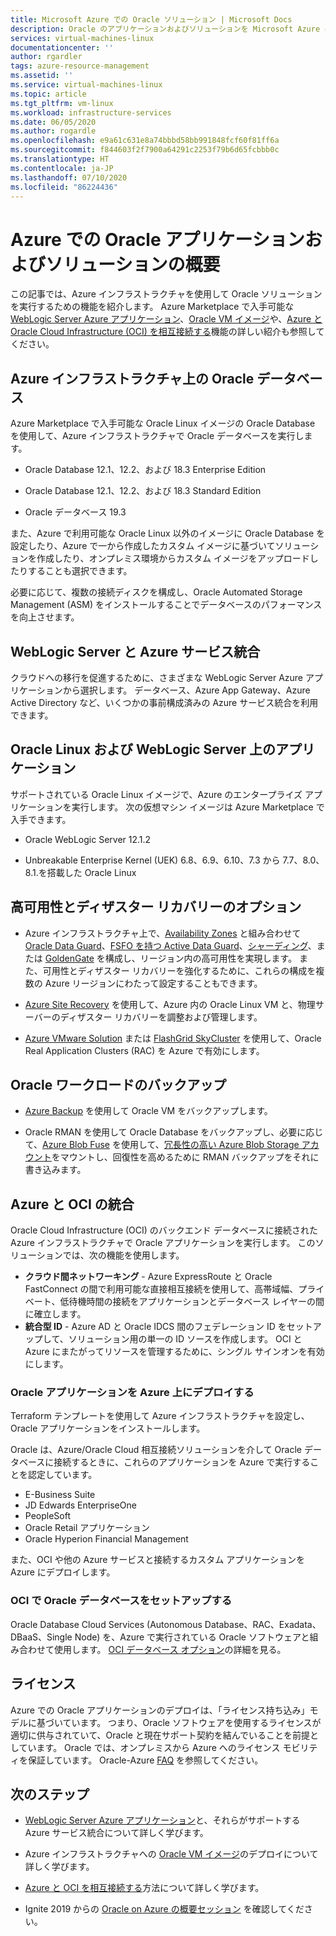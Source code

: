 ```yaml
---
title: Microsoft Azure での Oracle ソリューション | Microsoft Docs
description: Oracle のアプリケーションおよびソリューションを Microsoft Azure にデプロイするためのオプション (全面的に Azure インフラストラクチャ上で実行する、クラウド間接続と Oracle Cloud Infrastructure (OCI) を使用するなど) について学びます。
services: virtual-machines-linux
documentationcenter: ''
author: rgardler
tags: azure-resource-management
ms.assetid: ''
ms.service: virtual-machines-linux
ms.topic: article
ms.tgt_pltfrm: vm-linux
ms.workload: infrastructure-services
ms.date: 06/05/2020
ms.author: rogardle
ms.openlocfilehash: e9a61c631e8a74bbbd58bb991848fcf60f81ff6a
ms.sourcegitcommit: f844603f2f7900a64291c2253f79b6d65fcbbb0c
ms.translationtype: HT
ms.contentlocale: ja-JP
ms.lasthandoff: 07/10/2020
ms.locfileid: "86224436"
---
```

# <a name="overview-of-oracle-applications-and-solutions-on-azure"></a>Azure での Oracle アプリケーションおよびソリューションの概要

この記事では、Azure インフラストラクチャを使用して Oracle ソリューションを実行するための機能を紹介します。 Azure Marketplace で入手可能な [WebLogic Server Azure アプリケーション](oracle-weblogic.md)、[Oracle VM イメージ](oracle-vm-solutions.md)や、[Azure と Oracle Cloud Infrastructure (OCI) を相互接続する](oracle-oci-overview.md)機能の詳しい紹介も参照してください。

## <a name="oracle-databases-on-azure-infrastructure"></a>Azure インフラストラクチャ上の Oracle データベース

Azure Marketplace で入手可能な Oracle Linux イメージの Oracle Database を使用して、Azure インフラストラクチャで Oracle データベースを実行します。

* Oracle Database 12.1、12.2、および 18.3 Enterprise Edition 

* Oracle Database 12.1、12.2、および 18.3 Standard Edition

* Oracle データベース 19.3

また、Azure で利用可能な Oracle Linux 以外のイメージに Oracle Database を設定したり、Azure で一から作成したカスタム イメージに基づいてソリューションを作成したり、オンプレミス環境からカスタム イメージをアップロードしたりすることも選択できます。

必要に応じて、複数の接続ディスクを構成し、Oracle Automated Storage Management (ASM) をインストールすることでデータベースのパフォーマンスを向上させます。

## <a name="weblogic-server-with-azure-service-integrations"></a>WebLogic Server と Azure サービス統合

クラウドへの移行を促進するために、さまざまな WebLogic Server Azure アプリケーションから選択します。  データベース、Azure App Gateway、Azure Active Directory など、いくつかの事前構成済みの Azure サービス統合を利用できます。

## <a name="applications-on-oracle-linux-and-weblogic-server"></a>Oracle Linux および WebLogic Server 上のアプリケーション

サポートされている Oracle Linux イメージで、Azure のエンタープライズ アプリケーションを実行します。 次の仮想マシン イメージは Azure Marketplace で入手できます。

* Oracle WebLogic Server 12.1.2

* Unbreakable Enterprise Kernel (UEK) 6.8、6.9、6.10、7.3 から 7.7、8.0、8.1.を搭載した Oracle Linux 

## <a name="high-availability-and-disaster-recovery-options"></a>高可用性とディザスター リカバリーのオプション

* Azure インフラストラクチャ上で、[Availability Zones](../../../availability-zones/az-overview.md) と組み合わせて [Oracle Data Guard](https://docs.oracle.com/cd/B19306_01/server.102/b14239/concepts.htm#g1049956)、[FSFO を持つ Active Data Guard](https://docs.oracle.com/en/database/oracle/oracle-database/12.2/dgbkr/index.html)、[シャーディング](https://docs.oracle.com/en/database/oracle/oracle-database/12.2/admin/sharding-overview.html)、または [GoldenGate](https://www.oracle.com/middleware/technologies/goldengate.html) を構成し、リージョン内の高可用性を実現します。 また、可用性とディザスター リカバリーを強化するために、これらの構成を複数の Azure リージョンにわたって設定することもできます。

* [Azure Site Recovery](../../../site-recovery/site-recovery-overview.md) を使用して、Azure 内の Oracle Linux VM と、物理サーバーのディザスター リカバリーを調整および管理します。 

* [Azure VMware Solution](https://docs.microsoft.com/azure/vmware-cloudsimple/oracle-real-application-clusters/) または [FlashGrid SkyCluster](https://www.flashgrid.io/oracle-rac-in-azure/) を使用して、Oracle Real Application Clusters (RAC) を Azure で有効にします。

## <a name="backup-oracle-workloads"></a>Oracle ワークロードのバックアップ

* [Azure Backup](https://docs.microsoft.com/azure/backup/backup-overview) を使用して Oracle VM をバックアップします。

* Oracle RMAN を使用して Oracle Database をバックアップし、必要に応じて、[Azure Blob Fuse](https://docs.microsoft.com/azure/storage/blobs/storage-how-to-mount-container-linux) を使用して、[冗長性の高い Azure Blob Storage アカウント](https://docs.microsoft.com/azure/storage/common/storage-redundancy)をマウントし、回復性を高めるために RMAN バックアップをそれに書き込みます。

## <a name="integration-of-azure-with-oci"></a>Azure と OCI の統合

Oracle Cloud Infrastructure (OCI) のバックエンド データベースに接続された Azure インフラストラクチャで Oracle アプリケーションを実行します。 このソリューションでは、次の機能を使用します。 

* **クラウド間ネットワーキング** - Azure ExpressRoute と Oracle FastConnect の間で利用可能な直接相互接続を使用して、高帯域幅、プライベート、低待機時間の接続をアプリケーションとデータベース レイヤーの間に確立します。
* **統合型 ID** - Azure AD と Oracle IDCS 間のフェデレーション ID をセットアップして、ソリューション用の単一の ID ソースを作成します。 OCI と Azure にまたがってリソースを管理するために、シングル サインオンを有効にします。

### <a name="deploy-oracle-applications-on-azure"></a>Oracle アプリケーションを Azure 上にデプロイする

Terraform テンプレートを使用して Azure インフラストラクチャを設定し、Oracle アプリケーションをインストールします。 

Oracle は、Azure/Oracle Cloud 相互接続ソリューションを介して Oracle データベースに接続するときに、これらのアプリケーションを Azure で実行することを認定しています。

* E-Business Suite
* JD Edwards EnterpriseOne
* PeopleSoft
* Oracle Retail アプリケーション
* Oracle Hyperion Financial Management

また、OCI や他の Azure サービスと接続するカスタム アプリケーションを Azure にデプロイします。

### <a name="set-up-oracle-databases-in-oci"></a>OCI で Oracle データベースをセットアップする

Oracle Database Cloud Services (Autonomous Database、RAC、Exadata、DBaaS、Single Node) を、Azure で実行されている Oracle ソフトウェアと組み合わせて使用します。 [OCI データベース オプション](https://docs.cloud.oracle.com/iaas/Content/Database/Concepts/databaseoverview.htm)の詳細を見る。 
 

## <a name="licensing"></a>ライセンス

Azure での Oracle アプリケーションのデプロイは、「ライセンス持ち込み」モデルに基づいています。 つまり、Oracle ソフトウェアを使用するライセンスが適切に供与されていて、Oracle と現在サポート契約を結んでいることを前提としています。 Oracle では、オンプレミスから Azure へのライセンス モビリティを保証しています。 Oracle-Azure [FAQ](https://www.oracle.com/cloud/technologies/oracle-azure-faq.html) を参照してください。

## <a name="next-steps"></a>次のステップ

* [WebLogic Server Azure アプリケーション](oracle-weblogic.md)と、それらがサポートする Azure サービス統合について詳しく学びます。

* Azure インフラストラクチャへの [Oracle VM イメージ](oracle-vm-solutions.md)のデプロイについて詳しく学びます。

* [Azure と OCI を相互接続する](oracle-oci-overview.md)方法について詳しく学びます。

* Ignite 2019 からの [Oracle on Azure の概要セッション](https://myignite.techcommunity.microsoft.com/sessions/82915) を確認してください。 
